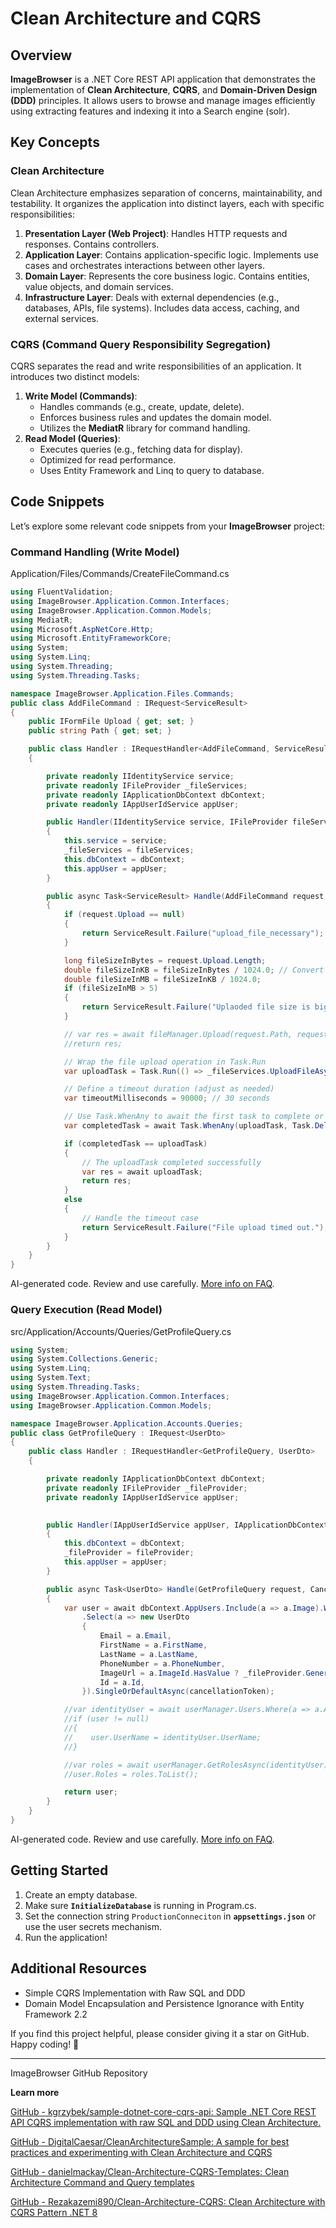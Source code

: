 # Clean Architecture and CQRS

## Overview

**ImageBrowser** is a .NET Core REST API application that demonstrates the implementation of **Clean Architecture**, **CQRS**, and **Domain-Driven Design (DDD)** principles. It allows users to browse and manage images efficiently using extracting features and indexing it into a Search engine (solr).

## Key Concepts

### Clean Architecture

Clean Architecture emphasizes separation of concerns, maintainability, and testability. It organizes the application into distinct layers, each with specific responsibilities:

1. **Presentation Layer (Web Project)**: Handles HTTP requests and responses. Contains controllers.
2. **Application Layer**: Contains application-specific logic. Implements use cases and orchestrates interactions between other layers.
3. **Domain Layer**: Represents the core business logic. Contains entities, value objects, and domain services.
4. **Infrastructure Layer**: Deals with external dependencies (e.g., databases, APIs, file systems). Includes data access, caching, and external services.

### CQRS (Command Query Responsibility Segregation)

CQRS separates the read and write responsibilities of an application. It introduces two distinct models:

1. **Write Model (Commands)**:
    - Handles commands (e.g., create, update, delete).
    - Enforces business rules and updates the domain model.
    - Utilizes the **MediatR** library for command handling.
2. **Read Model (Queries)**:
    - Executes queries (e.g., fetching data for display).
    - Optimized for read performance.
    - Uses Entity Framework and Linq to query to database.

## Code Snippets

Let’s explore some relevant code snippets from your **ImageBrowser** project:

### Command Handling (Write Model)

Application/Files/Commands/CreateFileCommand.cs

```csharp
using FluentValidation;
using ImageBrowser.Application.Common.Interfaces;
using ImageBrowser.Application.Common.Models;
using MediatR;
using Microsoft.AspNetCore.Http;
using Microsoft.EntityFrameworkCore;
using System;
using System.Linq;
using System.Threading;
using System.Threading.Tasks;

namespace ImageBrowser.Application.Files.Commands;
public class AddFileCommand : IRequest<ServiceResult>
{
    public IFormFile Upload { get; set; }
    public string Path { get; set; }

    public class Handler : IRequestHandler<AddFileCommand, ServiceResult>
    {

        private readonly IIdentityService service;
        private readonly IFileProvider _fileServices;
        private readonly IApplicationDbContext dbContext;
        private readonly IAppUserIdService appUser;

        public Handler(IIdentityService service, IFileProvider fileServices, IAppUserIdService appUser, IApplicationDbContext dbContext)
        {
            this.service = service;
            _fileServices = fileServices;
            this.dbContext = dbContext;
            this.appUser = appUser;
        }

        public async Task<ServiceResult> Handle(AddFileCommand request, CancellationToken cancellationToken)
        {
            if (request.Upload == null)
            {
                return ServiceResult.Failure("upload_file_necessary");
            }

            long fileSizeInBytes = request.Upload.Length;
            double fileSizeInKB = fileSizeInBytes / 1024.0; // Convert bytes to kilobytes
            double fileSizeInMB = fileSizeInKB / 1024.0;
            if (fileSizeInMB > 5)
            {
                return ServiceResult.Failure("Uplaoded file size is bigger than 5 MB");
            }

            // var res = await fileManager.Upload(request.Path, request.Upload);
            //return res;

            // Wrap the file upload operation in Task.Run
            var uploadTask = Task.Run(() => _fileServices.UploadFileAsync(request.Path, request.Upload), cancellationToken);

            // Define a timeout duration (adjust as needed)
            var timeoutMilliseconds = 90000; // 30 seconds

            // Use Task.WhenAny to await the first task to complete or timeout
            var completedTask = await Task.WhenAny(uploadTask, Task.Delay(timeoutMilliseconds, cancellationToken));

            if (completedTask == uploadTask)
            {
                // The uploadTask completed successfully
                var res = await uploadTask;
                return res;
            }
            else
            {
                // Handle the timeout case
                return ServiceResult.Failure("File upload timed out.");
            }
        }
    }
}
```

AI-generated code. Review and use carefully. [More info on FAQ](https://www.bing.com/new#faq).

### Query Execution (Read Model)

src/Application/Accounts/Queries/GetProfileQuery.cs

```csharp
using System;
using System.Collections.Generic;
using System.Linq;
using System.Text;
using System.Threading.Tasks;
using ImageBrowser.Application.Common.Interfaces;
using ImageBrowser.Application.Common.Models;

namespace ImageBrowser.Application.Accounts.Queries;
public class GetProfileQuery : IRequest<UserDto>
{
    public class Handler : IRequestHandler<GetProfileQuery, UserDto>
    {

        private readonly IApplicationDbContext dbContext;
        private readonly IFileProvider _fileProvider;
        private readonly IAppUserIdService appUser;
        

        public Handler(IAppUserIdService appUser, IApplicationDbContext dbContext, IFileProvider fileProvider)
        {
            this.dbContext = dbContext;
            _fileProvider = fileProvider;
            this.appUser = appUser;
        }

        public async Task<UserDto> Handle(GetProfileQuery request, CancellationToken cancellationToken)
        {
            var user = await dbContext.AppUsers.Include(a => a.Image).Where(a => a.Id == appUser.UserId)
                .Select(a => new UserDto
                {
                    Email = a.Email,
                    FirstName = a.FirstName,
                    LastName = a.LastName,
                    PhoneNumber = a.PhoneNumber,
                    ImageUrl = a.ImageId.HasValue ? _fileProvider.GeneratePreSignedURL(null, a.Image.Path, 2).Result.Url : null,
                    Id = a.Id,
                }).SingleOrDefaultAsync(cancellationToken);

            //var identityUser = await userManager.Users.Where(a => a.AppUserId == user.Id).SingleOrDefaultAsync(cancellationToken);
            //if (user != null)
            //{
            //    user.UserName = identityUser.UserName;
            //}

            //var roles = await userManager.GetRolesAsync(identityUser);
            //user.Roles = roles.ToList();

            return user;
        }
    }
}
```

AI-generated code. Review and use carefully. [More info on FAQ](https://www.bing.com/new#faq).

## Getting Started

1. Create an empty database.
2. Make sure **`InitializeDatabase`** is running in Program.cs.
3. Set the connection string `ProductionConneciton` in **`appsettings.json`** or use the user secrets mechanism.
4. Run the application!

## Additional Resources

- Simple CQRS Implementation with Raw SQL and DDD
- Domain Model Encapsulation and Persistence Ignorance with Entity Framework 2.2

If you find this project helpful, please consider giving it a star on GitHub. Happy coding! 🚀

---

ImageBrowser GitHub Repository

**Learn more**

[GitHub - kgrzybek/sample-dotnet-core-cqrs-api: Sample .NET Core REST API CQRS implementation with raw SQL and DDD using Clean Architecture.](https://github.com/kgrzybek/sample-dotnet-core-cqrs-api)

[GitHub - DigitalCaesar/CleanArchitectureSample: A sample for best practices and experimenting with Clean Architecture and CQRS](https://github.com/DigitalCaesar/CleanArchitectureSample)

[GitHub - danielmackay/Clean-Architecture-CQRS-Templates: Clean Architecture Command and Query templates](https://github.com/danielmackay/Clean-Architecture-CQRS-Templates)

[GitHub - Rezakazemi890/Clean-Architecture-CQRS: Clean Architecture with CQRS Pattern .NET 8](https://github.com/Rezakazemi890/Clean-Architecture-CQRS)
